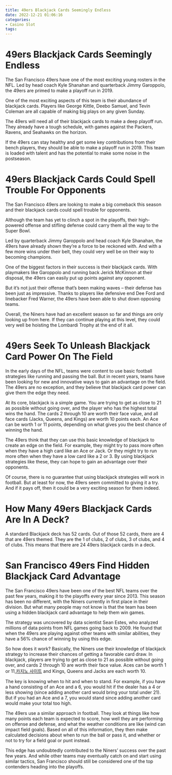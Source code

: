 ```yaml
---
title: 49ers Blackjack Cards Seemingly Endless 
date: 2022-12-21 01:06:16
categories:
- Casino Slot
tags:
---
```



#  49ers Blackjack Cards Seemingly Endless 

The San Francisco 49ers have one of the most exciting young rosters in the NFL. Led by head coach Kyle Shanahan and quarterback Jimmy Garoppolo, the 49ers are primed to make a playoff run in 2019.

One of the most exciting aspects of this team is their abundance of blackjack cards. Players like George Kittle, Deebo Samuel, and Tevin Coleman are all capable of making big plays on any given Sunday.

The 49ers will need all of their blackjack cards to make a deep playoff run. They already have a tough schedule, with games against the Packers, Ravens, and Seahawks on the horizon.

If the 49ers can stay healthy and get some key contributions from their bench players, they should be able to make a playoff run in 2019. This team is loaded with talent and has the potential to make some noise in the postseason.

#  49ers Blackjack Cards Could Spell Trouble For Opponents 

The San Francisco 49ers are looking to make a big comeback this season and their blackjack cards could spell trouble for opponents.

Although the team has yet to clinch a spot in the playoffs, their high-powered offense and stifling defense could carry them all the way to the Super Bowl.

Led by quarterback Jimmy Garoppolo and head coach Kyle Shanahan, the 49ers have already shown they’re a force to be reckoned with. And with a few more wins under their belt, they could very well be on their way to becoming champions.

One of the biggest factors in their success is their blackjack cards. With playmakers like Garoppolo and running back Jerick McKinnon at their disposal, the 49ers can easily put up points against any opponent.

But it’s not just their offense that’s been making waves – their defense has been just as impressive. Thanks to players like defensive end Dee Ford and linebacker Fred Warner, the 49ers have been able to shut down opposing teams.

Overall, the Niners have had an excellent season so far and things are only looking up from here. If they can continue playing at this level, they could very well be hoisting the Lombardi Trophy at the end of it all.

#  49ers Seek To Unleash Blackjack Card Power On The Field 

In the early days of the NFL, teams were content to use basic football strategies like running and passing the ball. But in recent years, teams have been looking for new and innovative ways to gain an advantage on the field. The 49ers are no exception, and they believe that blackjack card power can give them the edge they need.

At its core, blackjack is a simple game. You are trying to get as close to 21 as possible without going over, and the player who has the highest total wins the hand. The cards 2 through 10 are worth their face value, and all face cards (Jacks, Queens, and Kings) are worth 10 points each. An Ace can be worth 1 or 11 points, depending on what gives you the best chance of winning the hand.

The 49ers think that they can use this basic knowledge of blackjack to create an edge on the field. For example, they might try to pass more often when they have a high card like an Ace or Jack. Or they might try to run more often when they have a low card like a 2 or 3. By using blackjack strategies like these, they can hope to gain an advantage over their opponents.

Of course, there is no guarantee that using blackjack strategies will work in football. But at least for now, the 49ers seem committed to giving it a try. And if it pays off, then it could be a very exciting season for them indeed.

#  How Many 49ers Blackjack Cards Are In A Deck? 

A standard Blackjack deck has 52 cards. Out of those 52 cards, there are 4 that are 49ers themed. They are the 1 of clubs, 2 of clubs, 3 of clubs, and 4 of clubs. This means that there are 24 49ers blackjack cards in a deck.

#  San Francisco 49ers Find Hidden Blackjack Card Advantage

The San Francisco 49ers have been one of the best NFL teams over the past few years, making it to the playoffs every year since 2013. This season has been no different, with the Niners currently in first place in their division. But what many people may not know is that the team has been using a hidden blackjack card advantage to help them win games.

The strategy was uncovered by data scientist Sean Estes, who analyzed millions of data points from NFL games going back to 2009. He found that when the 49ers are playing against other teams with similar abilities, they have a 56% chance of winning by using this edge.

So how does it work? Basically, the Niners use their knowledge of blackjack strategy to increase their chances of getting a favorable card draw. In blackjack, players are trying to get as close to 21 as possible without going over, and cards 2 through 10 are worth their face value. Aces can be worth 1 or 11,[카지노 사이트](https://choegocasino.com/) and Kings, Queens and Jacks are each worth 10.

The key is knowing when to hit and when to stand. For example, if you have a hand consisting of an Ace and a 6, you would hit if the dealer has a 4 or less showing (since adding another card would bring your total under 21). But if you had an Ace and a 7, you would stand since adding another card would make your total too high.

The 49ers use a similar approach in football. They look at things like how many points each team is expected to score, how well they are performing on offense and defense, and what the weather conditions are like (wind can impact field goals). Based on all of this information, they then make calculated decisions about when to run the ball or pass it, and whether or not to try for a field goal or punt instead.

This edge has undoubtedly contributed to the Niners’ success over the past few years. And while other teams may eventually catch on and start using similar tactics, San Francisco should still be considered one of the top contenders heading into the playoffs.